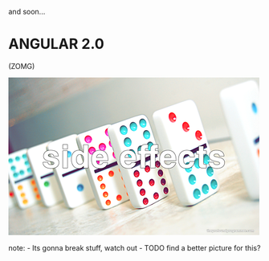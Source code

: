and soon...

# ANGULAR 2.0

(ZOMG)

![everything breaks](/img/side-effects.png)

note:
    - Its gonna break stuff, watch out
    - TODO find a better picture for this?
